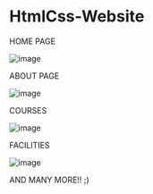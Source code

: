 # HtmlCss-Website
HOME PAGE

![image](https://user-images.githubusercontent.com/89894756/223700704-251bbee3-77fe-4d99-a67d-0f043c1297a0.png)

ABOUT PAGE

![image](https://user-images.githubusercontent.com/89894756/223701131-f21ed852-e78e-4ed2-b37a-a9ddba368606.png)


COURSES

![image](https://user-images.githubusercontent.com/89894756/223701267-a4f6f70d-3fda-4ced-9e6c-fafd0fc565f2.png)

FACILITIES

![image](https://user-images.githubusercontent.com/89894756/223701355-4b1d7a88-e931-43c3-9b0b-1385983525a0.png)


AND MANY MORE!! ;)
